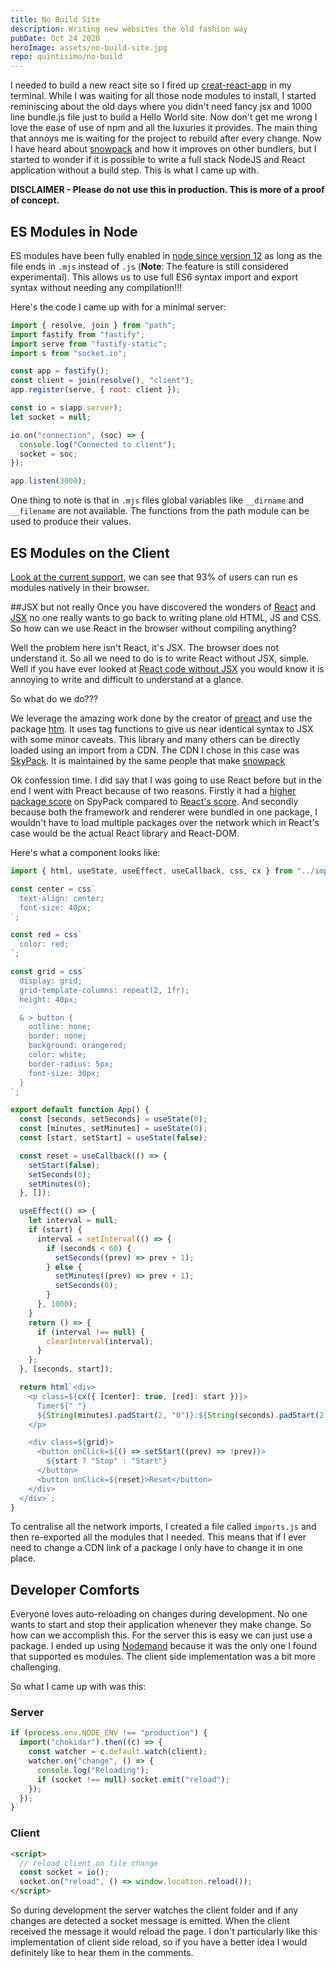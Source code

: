 ```yaml
---
title: No Build Site
description: Writing new websites the old fashion way
pubDate: Oct 24 2020
heroImage: assets/no-build-site.jpg
repo: quintisimo/no-build
---
```


I needed to build a new react site so I fired up [creat-react-app](https://github.com/facebook/create-react-app) in my terminal. While I was waiting for all those node modules to install, I started reminiscing about the old days where you didn't need fancy jsx and 1000 line bundle.js file just to build a Hello World site. Now don't get me wrong I love the ease of use of npm and all the luxuries it provides. The main thing that annoys me is waiting for the project to rebuild after every change. Now I have heard about [snowpack](https://github.com/snowpackjs/snowpack) and how it improves on other bundlers, but I started to wonder if it is possible to write a full stack NodeJS and React application without a build step. This is what I came up with.

**DISCLAIMER - Please do not use this in production. This is more of a proof of concept.**

## ES Modules in Node

ES modules have been fully enabled in [node since version 12](https://nodejs.org/dist/latest-v12.x/docs/api/esm.html) as long as the file ends in `.mjs` instead of `.js` (**Note**: The feature is still considered experimental). This allows us to use full ES6 syntax import and export syntax without needing any compilation!!!

Here's the code I came up with for a minimal server:

```javascript
import { resolve, join } from "path";
import fastify from "fastify";
import serve from "fastify-static";
import s from "socket.io";

const app = fastify();
const client = join(resolve(), "client");
app.register(serve, { root: client });

const io = s(app.server);
let socket = null;

io.on("connection", (soc) => {
  console.log("Connected to client");
  socket = soc;
});

app.listen(3000);
```

One thing to note is that in `.mjs` files global variables like `__dirname` and `__filename` are not available. The functions from the path module can be used to produce their values.

## ES Modules on the Client

[Look at the current support,](https://caniuse.com/?search=JavaScript%20modules%20via%20script%20tag) we can see that 93% of users can run es modules natively in their browser.

##JSX but not really
Once you have discovered the wonders of [React](https://github.com/facebook/react) and [JSX](https://reactjs.org/docs/introducing-jsx.html) no one really wants to go back to writing plane old HTML, JS and CSS. So how can we use React in the browser without compiling anything?

Well the problem here isn't React, it's JSX. The browser does not understand it. So all we need to do is to write React without JSX, simple. Well if you have ever looked at [React code without JSX](https://reactjs.org/docs/react-without-jsx.html) you would know it is annoying to write and difficult to understand at a glance.

So what do we do???

We leverage the amazing work done by the creator of [preact](https://github.com/preactjs/preact) and use the package [htm](https://github.com/developit/htm). It uses tag functions to give us near identical syntax to JSX with some minor caveats. This library and many others can be directly loaded using an import from a CDN. The CDN I chose in this case was [SkyPack](https://www.skypack.dev). It is maintained by the same people that make [snowpack](https://github.com/snowpackjs/snowpack)

Ok confession time. I did say that I was going to use React before but in the end I went with Preact because of two reasons. Firstly it had a [higher package score](https://www.skypack.dev/view/preact) on SpyPack compared to [React's score](https://www.skypack.dev/view/react). And secondly because both the framework and renderer were bundled in one package, I wouldn't have to load multiple packages over the network which in React's case would be the actual React library and React-DOM.

Here's what a component looks like:

```javascript
import { html, useState, useEffect, useCallback, css, cx } from "../imports.js";

const center = css`
  text-align: center;
  font-size: 40px;
`;

const red = css`
  color: red;
`;

const grid = css`
  display: grid;
  grid-template-columns: repeat(2, 1fr);
  height: 40px;

  & > button {
    outline: none;
    border: none;
    background: orangered;
    color: white;
    border-radius: 5px;
    font-size: 30px;
  }
`;

export default function App() {
  const [seconds, setSeconds] = useState(0);
  const [minutes, setMinutes] = useState(0);
  const [start, setStart] = useState(false);

  const reset = useCallback(() => {
    setStart(false);
    setSeconds(0);
    setMinutes(0);
  }, []);

  useEffect(() => {
    let interval = null;
    if (start) {
      interval = setInterval(() => {
        if (seconds < 60) {
          setSeconds((prev) => prev + 1);
        } else {
          setMinutes((prev) => prev + 1);
          setSeconds(0);
        }
      }, 1000);
    }
    return () => {
      if (interval !== null) {
        clearInterval(interval);
      }
    };
  }, [seconds, start]);

  return html`<div>
    <p class=${cx({ [center]: true, [red]: start })}>
      Timer${" "}
      ${String(minutes).padStart(2, "0")}:${String(seconds).padStart(2, "0")}
    </p>

    <div class=${grid}>
      <button onClick=${() => setStart((prev) => !prev)}>
        ${start ? "Stop" : "Start"}
      </button>
      <button onClick=${reset}>Reset</button>
    </div>
  </div>`;
}
```

To centralise all the network imports, I created a file called `imports.js` and then re-exported all the modules that I needed. This means that if I ever need to change a CDN link of a package I only have to change it in one place.

## Developer Comforts

Everyone loves auto-reloading on changes during development. No one wants to start and stop their application whenever they make change. So how can we accomplish this. For the server this is easy we can just use a package. I ended up using [Nodemand](https://github.com/makeflow/nodemand#readme) because it was the only one I found that supported es modules. The client side implementation was a bit more challenging.

So what I came up with was this:

### Server

```javascript
if (process.env.NODE_ENV !== "production") {
  import("chokidar").then((c) => {
    const watcher = c.default.watch(client);
    watcher.on("change", () => {
      console.log("Reloading");
      if (socket !== null) socket.emit("reload");
    });
  });
}`
```

### Client

```html
<script>
  // reload client on file change
  const socket = io();
  socket.on("reload", () => window.location.reload());
</script>
```

So during development the server watches the client folder and if any changes are detected a socket message is emitted. When the client received the message it would reload the page. I don't particularly like this implementation of client side reload, so if you have a better idea I would definitely like to hear them in the comments.
